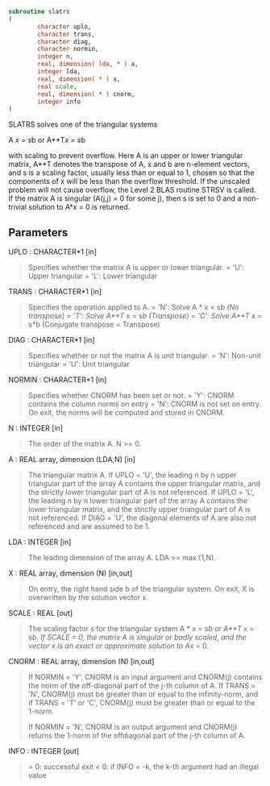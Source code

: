 ```fortran
subroutine slatrs
(
        character uplo,
        character trans,
        character diag,
        character normin,
        integer n,
        real, dimension( lda, * ) a,
        integer lda,
        real, dimension( * ) x,
        real scale,
        real, dimension( * ) cnorm,
        integer info
)
```

SLATRS solves one of the triangular systems

A *x = s*b  or  A**T*x = s*b

with scaling to prevent overflow.  Here A is an upper or lower
triangular matrix, A**T denotes the transpose of A, x and b are
n-element vectors, and s is a scaling factor, usually less than
or equal to 1, chosen so that the components of x will be less than
the overflow threshold.  If the unscaled problem will not cause
overflow, the Level 2 BLAS routine STRSV is called.  If the matrix A
is singular (A(j,j) = 0 for some j), then s is set to 0 and a
non-trivial solution to A*x = 0 is returned.

## Parameters
UPLO : CHARACTER*1 [in]
> Specifies whether the matrix A is upper or lower triangular.
> = 'U':  Upper triangular
> = 'L':  Lower triangular

TRANS : CHARACTER*1 [in]
> Specifies the operation applied to A.
> = 'N':  Solve A * x = s*b  (No transpose)
> = 'T':  Solve A**T* x = s*b  (Transpose)
> = 'C':  Solve A**T* x = s*b  (Conjugate transpose = Transpose)

DIAG : CHARACTER*1 [in]
> Specifies whether or not the matrix A is unit triangular.
> = 'N':  Non-unit triangular
> = 'U':  Unit triangular

NORMIN : CHARACTER*1 [in]
> Specifies whether CNORM has been set or not.
> = 'Y':  CNORM contains the column norms on entry
> = 'N':  CNORM is not set on entry.  On exit, the norms will
> be computed and stored in CNORM.

N : INTEGER [in]
> The order of the matrix A.  N >= 0.

A : REAL array, dimension (LDA,N) [in]
> The triangular matrix A.  If UPLO = 'U', the leading n by n
> upper triangular part of the array A contains the upper
> triangular matrix, and the strictly lower triangular part of
> A is not referenced.  If UPLO = 'L', the leading n by n lower
> triangular part of the array A contains the lower triangular
> matrix, and the strictly upper triangular part of A is not
> referenced.  If DIAG = 'U', the diagonal elements of A are
> also not referenced and are assumed to be 1.

LDA : INTEGER [in]
> The leading dimension of the array A.  LDA >= max (1,N).

X : REAL array, dimension (N) [in,out]
> On entry, the right hand side b of the triangular system.
> On exit, X is overwritten by the solution vector x.

SCALE : REAL [out]
> The scaling factor s for the triangular system
> A * x = s*b  or  A**T* x = s*b.
> If SCALE = 0, the matrix A is singular or badly scaled, and
> the vector x is an exact or approximate solution to A*x = 0.

CNORM : REAL array, dimension (N) [in,out]
> 
> If NORMIN = 'Y', CNORM is an input argument and CNORM(j)
> contains the norm of the off-diagonal part of the j-th column
> of A.  If TRANS = 'N', CNORM(j) must be greater than or equal
> to the infinity-norm, and if TRANS = 'T' or 'C', CNORM(j)
> must be greater than or equal to the 1-norm.
> 
> If NORMIN = 'N', CNORM is an output argument and CNORM(j)
> returns the 1-norm of the offdiagonal part of the j-th column
> of A.

INFO : INTEGER [out]
> = 0:  successful exit
> < 0:  if INFO = -k, the k-th argument had an illegal value
